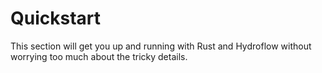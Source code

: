 # Quickstart

This section will get you up and running with Rust and Hydroflow without
worrying too much about the tricky details.